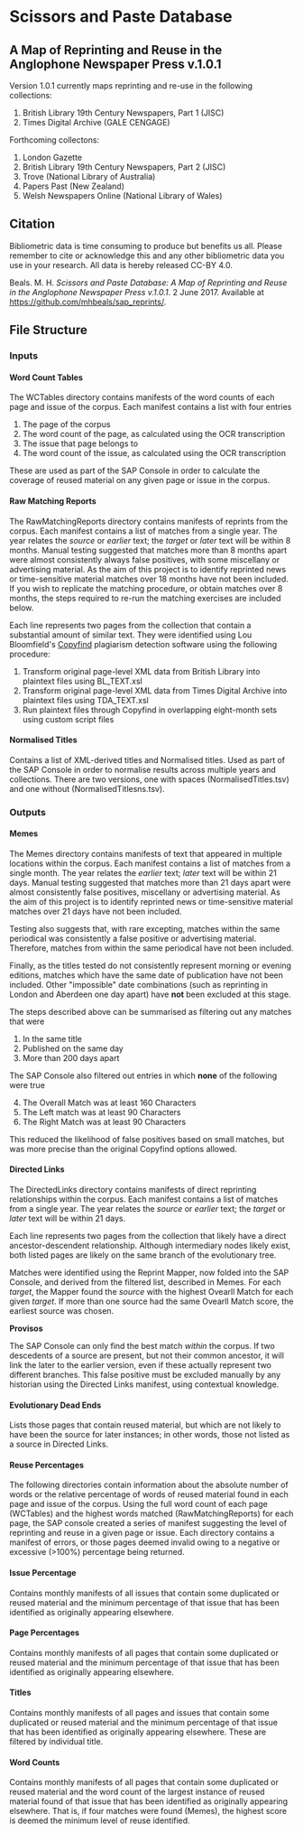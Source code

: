 # Scissors and Paste Database
## A Map of Reprinting and Reuse in the Anglophone Newspaper Press v.1.0.1

Version 1.0.1 currently maps reprinting and re-use in the following collections:

1. British Library 19th Century Newspapers, Part 1 (JISC)
2. Times Digital Archive (GALE CENGAGE)

Forthcoming collectons:

1. London Gazette
2. British Library 19th Century Newspapers, Part 2 (JISC)
3. Trove (National Library of Australia)
4. Papers Past (New Zealand)
5. Welsh Newspapers Online (National Library of Wales)

## Citation

Bibliometric data is time consuming to produce but benefits us all. Please remember to cite or acknowledge this and any other bibliometric data you use in your research. All data is hereby released CC-BY 4.0.

Beals. M. H. *Scissors and Paste Database: A Map of Reprinting and Reuse in the Anglophone Newspaper Press v.1.0.1*. 2 June 2017. Available at https://github.com/mhbeals/sap_reprints/.

## File Structure

### Inputs

#### Word Count Tables

The WCTables directory contains manifests of the word counts of each page and issue of the corpus. Each manifest contains a list with four entries

1. The page of the corpus
2. The word count of the page, as calculated using the OCR transcription
3. The issue that page belongs to
4. The word count of the issue, as calculated using the OCR transcription

These are used as part of the SAP Console in order to calculate the coverage of reused material on any given page or issue in the corpus. 

#### Raw Matching Reports

The RawMatchingReports directory contains manifests of reprints from the corpus. Each manifest contains a list of matches from a single year. The year relates the *source* or *earlier* text; the *target* or *later* text will be within 8 months. Manual testing suggested that matches more than 8 months apart were almost consistently always false positives, with some miscellany or advertising material. As the aim of this project is to identify reprinted news or time-sensitive material matches over 18 months have not been included. If you wish to replicate the matching procedure, or obtain matches over 8 months, the steps required to re-run the matching exercises are included below.

Each line represents two pages from the collection that contain a substantial amount of similar text. They were identified using Lou Bloomfield's [Copyfind](http://plagiarism.bloomfieldmedia.com/wordpress/software/copyfind/) plagiarism detection software using the following procedure:

1. Transform original page-level XML data from British Library into plaintext files using BL_TEXT.xsl
1. Transform original page-level XML data from Times Digital Archive into plaintext files using TDA_TEXT.xsl
2. Run plaintext files through Copyfind in overlapping eight-month sets using custom script files


#### Normalised Titles

Contains a list of XML-derived titles and Normalised titles. Used as part of the SAP Console in order to normalise results across multiple years and collections. There are two versions, one with spaces (NormalisedTitles.tsv) and one without (NormalisedTitlesns.tsv).

### Outputs

#### Memes

The Memes directory contains manifests of text that appeared in multiple locations within the corpus. Each manifest contains a list of matches from a single month. The year relates the *earlier* text; *later* text will be within 21 days. Manual testing suggested that matches more than 21 days apart were almost consistently false positives, miscellany or advertising material. As the aim of this project is to identify reprinted news or time-sensitive material matches over 21 days have not been included. 

Testing also suggests that, with rare excepting, matches within the same periodical was consistently a false positive or advertising material. Therefore, matches from within the same periodical have not been included. 

Finally, as the titles tested do not consistently represent morning or evening editions, matches which have the same date of publication have not been included. Other "impossible" date combinations (such as reprinting in London and Aberdeen one day apart) have **not** been excluded at this stage.

The steps described above can be summarised as filtering out any matches that were

1. In the same title
2. Published on the same day
3. More than 200 days apart

The SAP Console also filtered out entries in which **none** of the following were true

4. The Overall Match was at least 160 Characters
5. The Left match was at least 90 Characters
6. The Right Match was at least 90 Characters

This reduced the likelihood of false positives based on small matches, but was more precise than the original Copyfind options allowed.

#### Directed Links

The DirectedLinks directory contains manifests of direct reprinting relationships within the corpus. Each manifest contains a list of matches from a single year. The year relates the *source* or *earlier* text; the *target* or *later* text will be within 21 days. 

Each line represents two pages from the collection that likely have a direct ancestor-descendent relationship. Although intermediary nodes likely exist, both listed pages are likely  on the same branch of the evolutionary tree. 

Matches were identified using the Reprint Mapper, now folded into the SAP Console, and derived from the filtered list, described in Memes.  For each *target*, the Mapper found the *source* with the highest Ovearll Match for each given *target*. If more than one source had the same Ovearll Match score, the earliest source was chosen.

**Provisos**

The SAP Console can only find the best match *within* the corpus. If two descedents of a source are present, but not their common ancestor, it will link the later to the earlier version, even if these actually represent two different branches. This false positive must be excluded manually by any historian using the Directed Links manifest, using contextual knowledge.

#### Evolutionary Dead Ends

Lists those pages that contain reused material, but which are not likely to have been the source for later instances; in other words, those not listed as a source in Directed Links.

#### Reuse Percentages

The following directories contain information about the absolute number of words or the relative percentage of words of reused material found in each page and issue of the corpus.  Using the full word count of each page (WCTables) and the highest words matched (RawMatchingReports) for each page, the SAP console created a series of manifest suggesting the level of reprinting and reuse in a given page or issue. Each directory contains a manifest of errors, or those pages deemed invalid owing to a negative or excessive (>100%) percentage being returned.

#### Issue Percentage

Contains monthly manifests of all issues that contain some duplicated or reused material and the minimum percentage of that issue that has been identified as originally appearing elsewhere.

#### Page Percentages

Contains monthly manifests of all pages that contain some duplicated or reused material and the minimum percentage of that issue that has been identified as originally appearing elsewhere.

#### Titles

Contains monthly manifests of all pages and issues that contain some duplicated or reused material and the minimum percentage of that issue that has been identified as originally appearing elsewhere. These are filtered by individual title.

#### Word Counts

Contains monthly manifests of all pages that contain some duplicated or reused material and the word count of the largest instance of reused material found of that issue that has been identified as originally appearing elsewhere. That is, if four matches were found (Memes), the highest score is deemed the minimum level of reuse identified.
